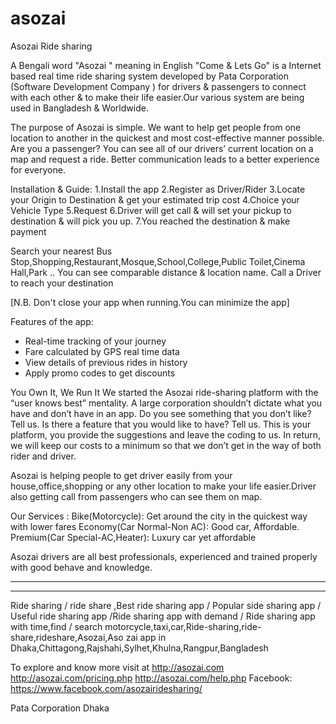 # asozai
Asozai Ride sharing

A Bengali word "Asozai " meaning in English "Come & Lets Go" is a Internet based real time ride sharing system developed by Pata Corporation (Software Development Company ) for drivers & passengers to connect with each other & to make their life easier.Our various system are being used in Bangladesh & Worldwide.

The purpose of Asozai is simple. We want to help get people from one location to another in the quickest and most cost-effective manner possible. Are you a passenger? You can see all of our drivers’ current location on a map and request a ride. Better communication leads to a better experience for everyone.

Installation & Guide:
1.Install the app
2.Register as Driver/Rider
3.Locate your Origin to Destination & get your estimated trip cost
4.Choice your Vehicle Type
5.Request 
6.Driver will get call & will set your pickup to destination &
will pick you up.
7.You reached the destination & make payment


Search your nearest Bus Stop,Shopping,Restaurant,Mosque,School,College,Public Toilet,Cinema Hall,Park .. You can see comparable distance & location name. Call a Driver to reach your destination 


[N.B. Don't close your app when running.You can minimize the app]



Features of the app: 

- Real-time tracking of your journey 
- Fare calculated by GPS real time data
- View details of previous rides in history
- Apply promo codes to get discounts

You Own It, We Run It
We started the Asozai ride-sharing platform with the “user knows best” mentality. A large corporation shouldn’t dictate what you have and don’t have in an app. Do you see something that you don’t like? Tell us. Is there a feature that you would like to have? Tell us. This is your platform, you provide the suggestions and leave the coding to us. In return, we will keep our costs to a minimum so that we don’t get in the way of both rider and driver.

Asozai is helping people to get driver easily from your house,office,shopping or any other location to make your life easier.Driver also getting call from passengers who can see them on map.

Our Services :
Bike(Motorcycle): Get around the city in the quickest way with lower fares
Economy(Car Normal-Non AC): Good car, Affordable.
Premium(Car Special-AC,Heater): Luxury car yet affordable 

Asozai drivers are all best professionals, experienced and trained properly with good behave and knowledge.



***************************************
***************************************
Ride sharing / ride share ,Best ride sharing app / Popular side sharing app / Useful ride sharing app /Ride sharing app with demand / Ride sharing app with time,find / search motorcycle,taxi,car,Ride-sharing,ride-share,rideshare,Asozai,Aso zai app in Dhaka,Chittagong,Rajshahi,Sylhet,Khulna,Rangpur,Bangladesh

To explore and know more visit at 
http://asozai.com
http://asozai.com/pricing.php
http://asozai.com/help.php
Facebook: https://www.facebook.com/asozairidesharing/

Pata Corporation
Dhaka

